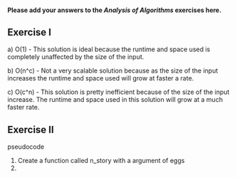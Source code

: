 #### Please add your answers to the ***Analysis of  Algorithms*** exercises here.

## Exercise I

a) O(1) - This solution is ideal because the runtime and space used is completely unaffected by the size of the input.


b) O(n^c) - Not a very scalable solution because as the size of the input increases the runtime and space used will grow at faster a rate.


c) O(c^n) - This solution is pretty inefficient because of the size of the input increase. The runtime and space used in this solution will grow at a much faster rate.

## Exercise II

pseudocode

1. Create a function called n_story with a argument of  eggs
2. 



